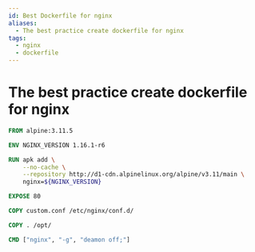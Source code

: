 ```yaml
---
id: Best Dockerfile for nginx
aliases:
  - The best practice create dockerfile for nginx
tags:
  - nginx
  - dockerfile
---
```

# The best practice create dockerfile for nginx


```dockerfile
FROM alpine:3.11.5

ENV NGINX_VERSION 1.16.1-r6

RUN apk add \
    --no-cache \
    --repository http://d1-cdn.alpinelinux.org/alpine/v3.11/main \
    nginx=${NGINX_VERSION}

EXPOSE 80

COPY custom.conf /etc/nginx/conf.d/

COPY . /opt/

CMD ["nginx", "-g", "deamon off;"]
```
